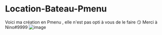 # Location-Bateau-Pmenu
Voici ma création en Pmenu , elle n'est pas opti à vous de le faire 😏
Merci à Nino#9999
![image](https://user-images.githubusercontent.com/73846722/129637592-c19a9d4f-46aa-425f-9e09-d97a159932bb.png)

